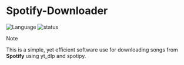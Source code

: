 # Spotify-Downloader

![Language](https://img.shields.io/badge/language-Python-blue?logo=python)
![status](https://img.shields.io/badge/status-In_Progress-yellow)

> [!NOTE]
> This is a simple, yet efficient software use for downloading songs from **Spotify** using yt_dlp and spotipy.